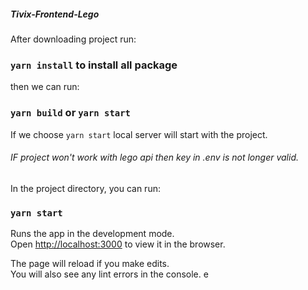 ##### Tivix-Frontend-Lego

After downloading project run: 

### `yarn install` to install all package 

then we can run:

### `yarn build` or `yarn start` 

If we choose `yarn start` local server will start with the project. 


###### IF project won't work with lego api then key in .env is not longer valid. ###### 


In the project directory, you can run:

### `yarn start`

Runs the app in the development mode.\
Open [http://localhost:3000](http://localhost:3000) to view it in the browser.

The page will reload if you make edits.\
You will also see any lint errors in the console.
e
